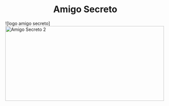 <h1 align="center"> Amigo Secreto </h1>

![logo amigo secreto]<img width="500" height="236" alt="Amigo Secreto 2" src="https://github.com/user-attachments/assets/d77abc77-c8fd-437f-92fa-714af84942f6" />

